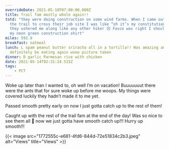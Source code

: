 ```yaml
---
overrideDate: 2021-05-10T07:00:00.000Z
title: Trail fam mostly whole again!!
totd: "they were doing construction on some wind farms. When I came out of
  the trail to cross their job site I was like “oh it’s my constitution people”
  they ushered me along like any other hiker 😣 Fasco was right I should’ve worn
  my neon green construction shirt"
miles: 592.9
breakfast: oatmeal
lunch: L spam peanut butter sriracha all in a tortilla!! Was amazing and will
  definitely be eating again wooo picture taken
dinner: D garlic Parmesan rice with chicken
date: 2021-05-14T02:31:24.515Z
tags: 
    - PCT
---
```

Woke up later than I wanted to, oh well I’m on vacation! Buuuuuuut there were the ants that for sure woke up before me woops. My things were covered luckily they hadn’t made it to me yet. 



Passed smooth pretty early on now I just gotta catch up to the rest of them!



Caught up with the rest of the trail fam at the end of the day! Was so nice to see them all 🐣 now we just gotta have smooth catch up!!! Hurry up smooth!!! 





{{< image src="1772555c-e681-4fd6-844d-72e51834c2b3.jpeg" alt="Views" title="Views" >}}